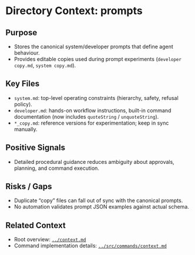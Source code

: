 # Directory Context: prompts

## Purpose
- Stores the canonical system/developer prompts that define agent behaviour.
- Provides editable copies used during prompt experiments (`developer copy.md`, `system copy.md`).

## Key Files
- `system.md`: top-level operating constraints (hierarchy, safety, refusal policy).
- `developer.md`: hands-on workflow instructions, built-in command documentation (now includes `quoteString` / `unquoteString`).
- `*_copy.md`: reference versions for experimentation; keep in sync manually.

## Positive Signals
- Detailed procedural guidance reduces ambiguity about approvals, planning, and command execution.

## Risks / Gaps
- Duplicate “copy” files can fall out of sync with the canonical prompts.
- No automation validates prompt JSON examples against actual schema.

## Related Context
- Root overview: [`../context.md`](../context.md)
- Command implementation details: [`../src/commands/context.md`](../src/commands/context.md)
